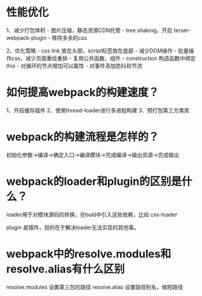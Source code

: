 # 性能优化
1、减少打包体积
    - 图片压缩，静态资源CDN托管
    - tree shaking，开启 terser-webpack-plugin
    - 移除多余的css

2、优化策略
    - css link 放在头部，script标签放在底部
    - 减少DOM操作
    - 批量操作css，减少页面重绘重排
    - 复用公共函数、组件
    - construction 构造函数中绑定this
    - 对循环的节点增加可以属性
    - 对事件添加防抖和节流

#   如何提高webpack的构建速度？
1、开启缓存插件
2、使用thread-loader进行多进程构建
3、预打包第三方类库


#  webpack的构建流程是怎样的？
初始化参数->编译->确定入口->编译模块->完成编译->输出资源->完成输出

# webpack的loader和plugin的区别是什么？
loader用于对模块源码的转换，在buld中引入这些依赖，比如 css-loader

plugin 是插件，目的在于解决loader无法实现的其他事。

#    webpack中的resolve.modules和resolve.alias有什么区别
resolve.modules 设置第三包的路径
resolve.alias 设置路径别名，缩短路径

